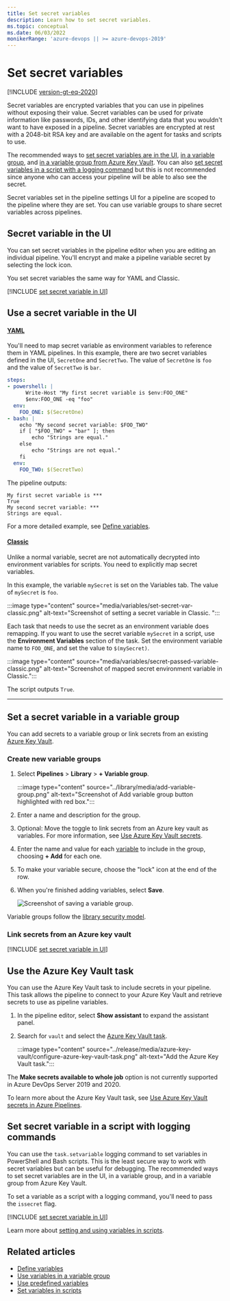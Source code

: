 ```yaml
---
title: Set secret variables
description: Learn how to set secret variables.
ms.topic: conceptual
ms.date: 06/03/2022
monikerRange: 'azure-devops || >= azure-devops-2019'
---
```


# Set secret variables

[!INCLUDE [version-gt-eq-2020](../../includes/version-gt-eq-2019.md)]

Secret variables are encrypted variables that you can use in pipelines without exposing their value. Secret variables can be used for private information like passwords, IDs, and other identifying data that you wouldn't want to have exposed in a pipeline. Secret variables are encrypted at rest with a 2048-bit RSA key and are available on the agent for tasks and scripts to use. 

The recommended ways to [set secret variables are in the UI](#secret-variable-in-the-ui), [in a variable group](#set-a-secret-variable-in-a-variable-group), and [in a variable group from Azure Key Vault](#link-secrets-from-an-azure-key-vault). You can also [set secret variables in a script with a logging command](#set-secret-variable-in-a-script-with-logging-commands) but this is not recommended since anyone who can access your pipeline will be able to also see the secret.

Secret variables set in the pipeline settings UI for a pipeline are scoped to the pipeline where they are set. You can use variable groups to share secret variables across pipelines. 

## Secret variable in the UI

You can set secret variables in the pipeline editor when you are editing an individual pipeline. You'll encrypt and make a pipeline variable secret by selecting the lock icon. 

You set secret variables the same way for YAML and Classic. 

[!INCLUDE [set secret variable in UI](includes/set-secrets.md)]

## Use a secret variable in the UI

#### [YAML](#tab/yaml/)

You'll need to map secret variable as environment variables to reference them in YAML pipelines. In this example, there are two secret variables defined in the UI, `SecretOne` and `SecretTwo`. The value of `SecretOne` is `foo` and the value of `SecretTwo` is `bar`. 

```yml
steps:
- powershell: |
      Write-Host "My first secret variable is $env:FOO_ONE"
      $env:FOO_ONE -eq "foo"
  env:
    FOO_ONE: $(SecretOne)
- bash: |
    echo "My second secret variable: $FOO_TWO"
    if [ "$FOO_TWO" = "bar" ]; then
        echo "Strings are equal."
    else
        echo "Strings are not equal."
    fi
  env:
    FOO_TWO: $(SecretTwo) 
```

The pipeline outputs:

```
My first secret variable is ***
True
My second secret variable: ***
Strings are equal.
```
For a more detailed example, see [Define variables](variables.md#secret-variables).


#### [Classic](#tab/classic/)


Unlike a normal variable, secret are not automatically decrypted into environment variables for scripts. You need to explicitly map secret variables.

In this example, the variable `mySecret` is set on the Variables tab. The value of `mySecret` is `foo`.

:::image type="content" source="media/variables/set-secret-var-classic.png" alt-text="Screenshot of setting a secret variable in Classic. ":::

Each task that needs to use the secret as an environment variable does remapping. If you want to use the secret variable `mySecret` in a script, use the **Environment Variables** section of the task. Set the environment variable name to `FOO_ONE`, and set the value to `$(mySecret)`. 

:::image type="content" source="media/variables/secret-passed-variable-classic.png" alt-text="Screenshot of mapped secret environment variable in Classic.":::

The script outputs `True`.

---

## Set a secret variable in a variable group

You can add secrets to a variable group or link secrets from an existing [Azure Key Vault](/azure/key-vault/general/basic-concepts). 

### Create new variable groups 

1. Select **Pipelines** > **Library** > **+ Variable group**.

   :::image type="content" source="../library/media/add-variable-group.png" alt-text="Screenshot of Add variable group button highlighted with red box.":::

1. Enter a name and description for the group.

1. Optional: Move the toggle to link secrets from an Azure key vault as variables. For more information, see [Use Azure Key Vault secrets](../release/azure-key-vault.md).

1. Enter the name and value for each [variable](../release/variables.md#custom-variables) to include in the group, choosing **+ Add** for each one. 

1. To make your variable secure, choose the "lock" icon at the end of the row.

1. When you're finished adding variables, select **Save**.

   ![Screenshot of saving a variable group.](../library/media/save-variable-group.png)

Variable groups follow the [library security model](../library/index.md#library-security).

### Link secrets from an Azure key vault

[!INCLUDE [set secret variable in UI](includes/variable-groups-link-secrets.md)]


## Use the Azure Key Vault task

You can use the Azure Key Vault task to include secrets in your pipeline. This task allows the pipeline to connect to your Azure Key Vault and retrieve secrets to use as pipeline variables.

1. In the pipeline editor, select **Show assistant** to expand the assistant panel. 

1. Search for `vault` and select the [Azure Key Vault task](/azure/devops/pipelines/tasks/reference/azure-key-vault-v2). 

    :::image type="content" source="../release/media/azure-key-vault/configure-azure-key-vault-task.png" alt-text="Add the Azure Key Vault task.":::
 
The **Make secrets available to whole job** option is not currently supported in Azure DevOps Server 2019 and 2020.

To learn more about the Azure Key Vault task, see [Use Azure Key Vault secrets in Azure Pipelines](../release/azure-key-vault.md). 
 

## Set secret variable in a script with logging commands

You can use the `task.setvariable` logging command to set variables in PowerShell and Bash scripts. This is the least secure way to work with secret variables but can be useful for debugging. The recommended ways to set secret variables are in the UI, in a variable group, and in a variable group from Azure Key Vault.

To set a variable as a script with a logging command, you'll need to pass the `issecret` flag. 

[!INCLUDE [set secret variable in UI](includes/secret-variables-logging.md)]

Learn more about [setting and using variables in scripts](set-variables-scripts.md). 

## Related articles

- [Define variables](variables.md)
- [Use variables in a variable group](../scripts/cli/pipeline-variable-group-secret-nonsecret-variables.md)
- [Use predefined variables](../build/variables.md)
- [Set variables in scripts](set-variables-scripts.md)
